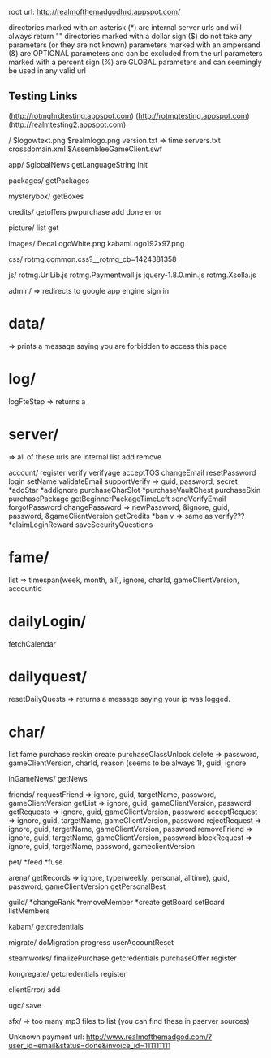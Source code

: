 
root url: http://realmofthemadgodhrd.appspot.com/

directories marked with an asterisk (*) are internal server urls and will always return "<Failure/>"
directories marked with a dollar sign ($) do not take any parameters (or they are not known)
parameters marked with an ampersand (&) are OPTIONAL parameters and can be excluded from the url
parameters marked with a percent sign (%) are GLOBAL parameters and can seemingly be used in any valid url



## Testing Links
(http://rotmghrdtesting.appspot.com)
(http://rotmgtesting.appspot.com)
(http://realmtesting2.appspot.com)

/
  $logowtext.png
  $realmlogo.png
  version.txt => time
  servers.txt
  crossdomain.xml
  $AssembleeGameClient<version>.swf

app/
  $globalNews
  getLanguageString
  init

packages/
  getPackages

mysterybox/
  getBoxes

credits/
  getoffers
  pwpurchase
  add
  done
  error

picture/
  list
  get

images/
  DecaLogoWhite.png
  kabamLogo192x97.png

css/
  rotmg.common.css?__rotmg_cb=1424381358

js/
  rotmg.UrlLib.js
  rotmg.Paymentwall.js
  jquery-1.8.0.min.js
  rotmg.Xsolla.js

admin/
  => redirects to google app engine sign in

# data/
  => prints a message saying you are forbidden to access this page

# log/
  logFteStep => returns a 

# server/
  => all of these urls are internal
  list
  add
  remove

account/
  register
  verify
  verifyage
  acceptTOS
  changeEmail
  resetPassword
  login
  setName
  validateEmail
  supportVerify => guid, password, secret
  *addStar
  *addIgnore
  purchaseCharSlot
  *purchaseVaultChest
  purchaseSkin
  purchasePackage
  getBeginnerPackageTimeLeft
  sendVerifyEmail
  forgotPassword
  changePassword => newPassword, &ignore, guid, password, &gameClientVersion
  getCredits
  *ban
  v => same as verify???
  *claimLoginReward
  saveSecurityQuestions

# fame/
  list => timespan(week, month, all), ignore, charId, gameClientVersion, accountId

# dailyLogin/
  fetchCalendar

# dailyquest/
  resetDailyQuests => returns a message saying your ip was logged.

# char/
  list
  fame
  purchase
  reskin
  create
  purchaseClassUnlock
  delete => password, gameClientVersion, charId, reason (seems to be always 1), guid, ignore

inGameNews/
  getNews

friends/
  requestFriend => ignore, guid, targetName, password, gameClientVersion
  getList => ignore, guid, gameClientVersion, password
  getRequests => ignore, guid, gameClientVersion, password
  acceptRequest => ignore, guid, targetName, gameClientVersion, password
  rejectRequest => ignore, guid, targetName, gameClientVersion, password
  removeFriend => ignore, guid, targetName, gameClientVersion, password
  blockRequest => ignore, guid, targetName, password, gameclientVersion

pet/
  *feed
  *fuse

arena/
  getRecords => ignore, type(weekly, personal, alltime), guid, password, gameClientVersion
  getPersonalBest

guild/
  *changeRank
  *removeMember
  *create
  getBoard
  setBoard
  listMembers

kabam/
  getcredentials

migrate/
  doMigration
  progress
  userAccountReset

steamworks/
  finalizePurchase
  getcredentials
  purchaseOffer
  register

kongregate/
  getcredentials
  register

clientError/
  add

ugc/
  save

sfx/
  => too many mp3 files to list (you can find these in pserver sources)

Unknown payment url: http://www.realmofthemadgod.com/?user_id=email&status=done&invoice_id=111111111
